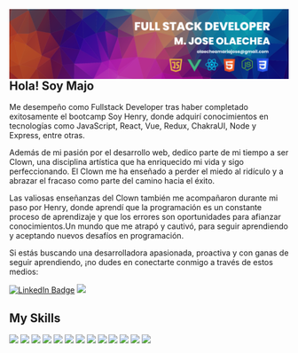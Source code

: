 <img align="right" src="https://github.com/OLAEMJO8/Portfolio2024/blob/main/src/Assets/banner.png?raw=true" />




<h2>Hola! Soy <a> Majo</a></h2>
  
Me desempeño como Fullstack Developer tras haber completado exitosamente el bootcamp Soy Henry, donde adquirí conocimientos en tecnologías como JavaScript, React, Vue, Redux, ChakraUI, Node y Express, entre otras.

Además de mi pasión por el desarrollo web, dedico parte de mi tiempo a ser Clown, una disciplina artística que ha enriquecido mi vida y sigo perfeccionando. El Clown me ha enseñado a perder el miedo al ridículo y a abrazar el fracaso como parte del camino hacia el éxito.

Las valiosas enseñanzas del Clown también me acompañaron durante mi paso por Henry, donde aprendí que la programación es un constante proceso de aprendizaje y que los errores son oportunidades para afianzar conocimientos.Un mundo que me atrapó y cautivó, para seguir aprendiendo y aceptando nuevos desafíos en programación. 

Si estás buscando una desarrolladora apasionada, proactiva y con ganas de seguir aprendiendo, ¡no dudes en conectarte conmigo a través de estos medios:

<p><a href="https://www.linkedin.com/in/mjolaechea/"><img src="https://img.shields.io/badge/-@mjolaechea-0077B5?style=flat-square&amp;labelColor=0077B5&amp;logo=LinkedIn&amp;link=https://www.linkedin.com/in/mjolaechea/" alt="LinkedIn Badge"></a>  <img src="https://img.shields.io/badge/-olaecheamariajose@gmail.com-0077B5?style=flat-square&amp;labelColor=0077B5&amp;logo=Gmail&amp; alt="Gmail Badge"></p>


## My Skills 
<p align="left">
<img width ='32px' src ='https://raw.githubusercontent.com/rahulbanerjee26/githubAboutMeGenerator/main/icons/nodejs.svg'>
<img width ='32px' src ='https://raw.githubusercontent.com/rahulbanerjee26/githubAboutMeGenerator/main/icons/express.svg'>
<img width ='32px' src ='https://raw.githubusercontent.com/rahulbanerjee26/githubAboutMeGenerator/main/icons/postgresql.svg'>
<img width ='32px' src ='https://raw.githubusercontent.com/rahulbanerjee26/githubAboutMeGenerator/main/icons/mysql.svg'>
<img width ='32px' src ='https://raw.githubusercontent.com/rahulbanerjee26/githubAboutMeGenerator/main/icons/reactjs.svg'>
<img width ='32px' src ='https://raw.githubusercontent.com/rahulbanerjee26/githubAboutMeGenerator/main/icons/redux.svg'>
<img width ='32px' src ='https://raw.githubusercontent.com/rahulbanerjee26/githubAboutMeGenerator/main/icons/html.svg'>
<img width ='32px' src ='https://raw.githubusercontent.com/rahulbanerjee26/githubAboutMeGenerator/main/icons/css.svg'>
<img width ='32px' src ='https://raw.githubusercontent.com/rahulbanerjee26/githubAboutMeGenerator/main/icons/javascript.svg'>
<img width ='32px' src ='https://raw.githubusercontent.com/rahulbanerjee26/githubAboutMeGenerator/main/icons/java.svg'>
<img width ='32px' src ='https://raw.githubusercontent.com/rahulbanerjee26/githubAboutMeGenerator/main/icons/spring.svg'>
<img width ='32px' src ='https://raw.githubusercontent.com/rahulbanerjee26/githubAboutMeGenerator/main/icons/postman.svg'>
<img width ='32px' src ='https://raw.githubusercontent.com/rahulbanerjee26/githubAboutMeGenerator/main/icons/git.svg'>
</p>




<br/>  


 


<br />



